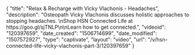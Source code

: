 {
    "title": "Relax & Recharge with Vicky Vlachonis - Headaches",
    "description": "Osteopath Vicky Vlachonis discusses holistic approaches to stopping headaches. \nShop HSN Connected Life at https:\/\/goo.gl\/sjTNLP\n\nLearn how to get connected.",
    "videoid": "120397659",
    "date_created": "1506714699",
    "date_modified": "1507572927",
    "type": "captivate",
    "layout": "video",
    "url": "\/v\/hsn-connected-life-vicky-vlachonis-part-3\/120397659"
}